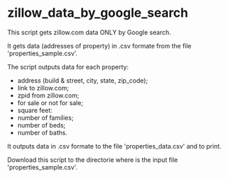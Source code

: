 # zillow_data_by_google_search
This script gets zillow.com data ONLY by Google search.

It gets data (addresses of property) in .csv formate from the file 'properties_sample.csv'.

The script outputs data for each property:
- address (build & street, city, state, zip_code);
- link to zillow.com;
- zpid from zillow.com;
- for sale or not for sale;
- square feet:
- number of families;
- number of beds;
- number of baths.

It outputs data in .csv formate to the file 'properties_data.csv' and to print.

Download this script to the directorie where is the input file 'properties_sample.csv'.
